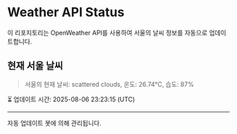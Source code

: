 
# Weather API Status

이 리포지토리는 OpenWeather API를 사용하여 서울의 날씨 정보를 자동으로 업데이트합니다.

## 현재 서울 날씨
> 서울의 현재 날씨: scattered clouds, 온도: 26.74°C, 습도: 87%

⏳ 업데이트 시간: 2025-08-06 23:23:15 (UTC)

---
자동 업데이트 봇에 의해 관리됩니다.
